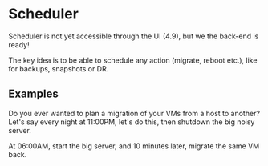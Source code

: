 # Scheduler

Scheduler is not yet accessible through the UI (4.9), but we the back-end is ready!

The key idea is to be able to schedule any action (migrate, reboot etc.), like for backups, snapshots or DR.

## Examples

Do you ever wanted to plan a migration of your VMs from a host to another? Let's say every night at 11:00PM, let's do this, then shutdown the big noisy server.

At 06:00AM, start the big server, and 10 minutes later, migrate the same VM back.